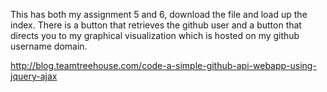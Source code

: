 This has both my assignment 5 and 6, download the file and load up the index. 
There is a button that retrieves the github user and a button that directs you to my graphical visualization which is hosted on my github username domain. 

http://blog.teamtreehouse.com/code-a-simple-github-api-webapp-using-jquery-ajax
